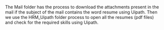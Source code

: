 The Mail folder has the process to download the attachments present in the mail if the subject of the mail contains the word resume using Uipath.
Then we use the HRM_Uipath folder process to open all the resumes (pdf files) and check for the required skills using Uipath.
